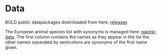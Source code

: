 # Data

BOLD public datapackages downloaded from here: [releases](https://bench.boldsystems.org/index.php/datapackages/Latest)

The European animal species list with synonyms is managed here: [gaplist-data](https://github.com/bge-barcoding/gaplist-data). The first column contains the names as they appear in the list the other names separated by semicolons are synonyms of the first name given.

